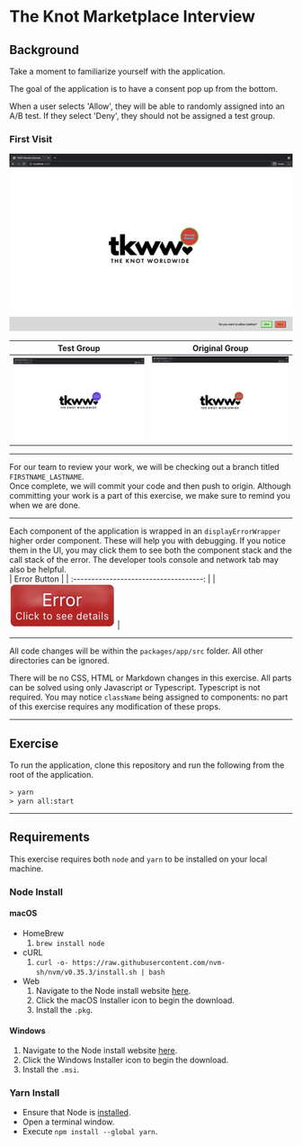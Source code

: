 # The Knot Marketplace Interview

## Background

Take a moment to familiarize yourself with the application.

The goal of the application is to have a consent pop up from the bottom.

When a user selects 'Allow', they will be able to randomly assigned into an A/B test.
If they select 'Deny', they should not be assigned a test group.
### First Visit
![FIrst Visit!](./assets/first_visit.png "On Users First Visit")

|                  Test Group                  |                    Original Group                    |
| :------------------------------------------: | :--------------------------------------------------: |
| ![](./assets/test_group.png "In Test Group") | ![](./assets/original_group.png "In Original Group") |


---
For our team to review your work, we will be checking out a branch titled `FIRSTNAME_LASTNAME`.\
Once complete, we will commit your code and then push to origin. Although committing your work is a part of this exercise, we make sure to remind you when we are done.

---
Each component of the application is wrapped in an `displayErrorWrapper` higher order component. These will help you with debugging. If you notice them in the UI, you may click them to see both the component stack and the call stack of the error. The developer tools console and network tab may also be helpful.\
 |              Error Button              |
 | :------------------------------------: |
 | ![](./assets/error.png "Error Button") |

---
All code changes will be within the `packages/app/src` folder. All other directories can be ignored.

There will be no CSS, HTML or Markdown changes in this exercise. All parts can be solved using only Javascript or Typescript. Typescript is not required. You may notice `className` being assigned to components: no part of this exercise requires any modification of these props.

---
## Exercise
To run the application, clone this repository and run the following from the root of the application.
```
> yarn
> yarn all:start
```
---
## Requirements
This exercise requires both `node` and `yarn` to be installed on your local machine.
### Node Install
#### **macOS**
- HomeBrew
  1. `brew install node`
- cURL
  1. `curl -o- https://raw.githubusercontent.com/nvm-sh/nvm/v0.35.3/install.sh | bash`
- Web
  1.  Navigate to the Node install website [here](https://nodejs.org/en/download/).
  2.  Click the macOS Installer icon to begin the download.
  3.  Install the `.pkg`.

#### **Windows**
1.  Navigate to the Node install website [here](https://nodejs.org/en/download/).
2.  Click the Windows Installer icon to begin the download.
3.  Install the `.msi`.

### Yarn Install
- Ensure that Node is [installed](#node-install).
- Open a terminal window.
- Execute `npm install --global yarn`.
